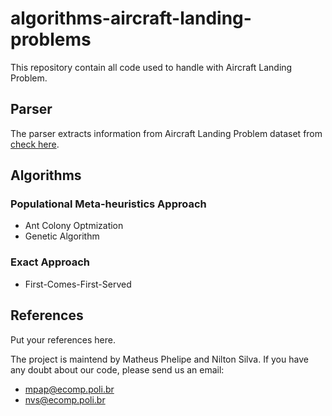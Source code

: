 # algorithms-aircraft-landing-problems


This repository contain all code used to handle with Aircraft Landing Problem.


## Parser

The parser extracts information from Aircraft Landing Problem dataset from 
[check here](http://people.brunel.ac.uk/~mastjjb/jeb/orlib/airlandinfo.html). 

## Algorithms

### Populational Meta-heuristics Approach

- Ant Colony Optmization
- Genetic Algorithm

### Exact Approach

- First-Comes-First-Served

## References

Put your references here.


The project is maintend by Matheus Phelipe and Nilton Silva. If you have any doubt about our code, please send us an email:
- mpap@ecomp.poli.br
- nvs@ecomp.poli.br
